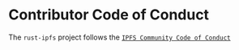 # Contributor Code of Conduct

The `rust-ipfs` project follows the [`IPFS Community Code of Conduct`](https://github.com/ipfs/community/blob/master/code-of-conduct.md)
